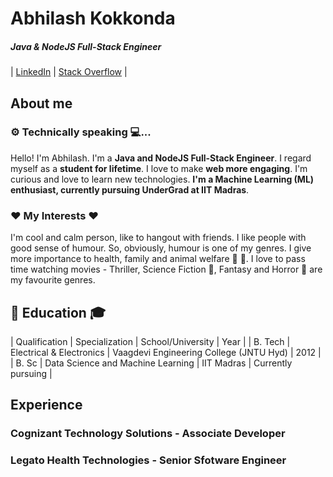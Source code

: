# Abhilash Kokkonda
##### **Java & NodeJS Full-Stack Engineer**
| [LinkedIn](https://www.linkedin.com/in/kokkonda-abhilash) | [Stack Overflow](https://stackoverflow.com/users/story/9832322) |

## About me

### ⚙️ Technically speaking 💻...
Hello! I'm Abhilash. I'm a **Java and NodeJS Full-Stack Engineer**. I regard myself as a **student for lifetime**. I love to make **web more engaging**. I'm curious and love to learn new technologies. **I'm a Machine Learning (ML) enthusiast, currently pursuing UnderGrad at IIT Madras**.

### ❤️ My Interests ❤️
I'm cool and calm person, like to hangout with friends. I like people with good sense of humour. So, obviously, humour is one of my genres. I give more importance to health, family and animal welfare 🐶 🐾. I love to pass time watching movies - Thriller, Science Fiction 🤖, Fantasy and Horror 🧟 are my favourite genres.

## 🏫 Education 🎓
| Qualification | Specialization | School/University | Year |
| B. Tech | Electrical & Electronics | Vaagdevi Engineering College (JNTU Hyd) | 2012 |
| B. Sc | Data Science and Machine Learning | IIT Madras | Currently pursuing |

## Experience

### Cognizant Technology Solutions - Associate Developer

### Legato Health Technologies - Senior Sfotware Engineer
